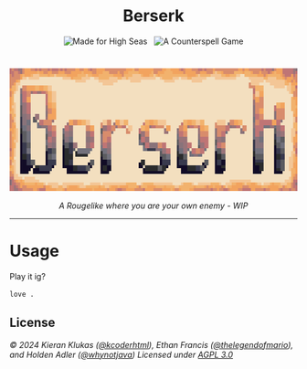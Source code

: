 <h1 align="center">Berserk</h1>

<p align="center">
  <img hspace="4" src="https://img.shields.io/badge/made%20for%20high%20seas-FEC2FB?style=for-the-badge&logo=hackclub&logoColor=1C4188" alt="Made for High Seas">
  <img hspace="4" src="https://img.shields.io/badge/a%20counterspell%20game-FEC2FB%3F?style=for-the-badge&logo=undertale&logoColor=ffffff&color=FF4186" alt="A Counterspell Game">
</p>

#

<p align="center">
  <img width="680" height="215" src="https://raw.githubusercontent.com/thelegendofmario/counterspell-berserk/refs/heads/main/.github/images/title.png">
</p>

<p align="center">
  <i>A Rougelike where you are your own enemy - WIP</i>
</p>

---

# Usage

Play it ig?

```bash
love .
```

## License

_© 2024 Kieran Klukas ([@kcoderhtml](https://github.com/kcoderhtml/)), Ethan Francis ([@thelegendofmario](https://github.com/thelegendofmario)), and Holden Adler ([@whynotjava](https://github.com/whynotjava))_
_Licensed under [AGPL 3.0](LICENSE.md)_  